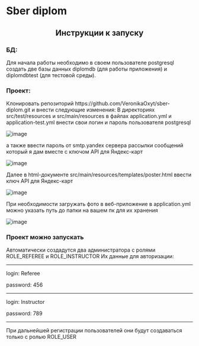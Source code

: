 # Sber diplom
<h2 align="center">Инструкции к запуску</h2>
<h3>БД:</h3>
Для начала работы необходимо в своем пользователе postgresql создать две базы данных 
diplomdb (для работы приложения) и diplomdbtest (для тестовой среды).
<h3>Проект:</h3>
Клонировать репозиторий https://github.com/VeronikaOxyt/sber-diplom.git и внести следующие изменения: 
В директориях src/test/resources и src/main/resources в файлах application.yml и application-test.yml
внести свои логин и пароль пользователя postgresql

![image](https://github.com/VeronikaOxyt/sber-diplom/assets/132338823/ab5165a3-942d-4cc8-91ad-14e4c349cd72)

а также ввести пароль от smtp.yandex сервера рассылки сообщений который я дам вместе с ключом API для Яндекс-карт

![image](https://github.com/VeronikaOxyt/sber-diplom/assets/132338823/1f0b2e17-39ce-41d3-acf8-c82723779c3d)

Далее в html-документе src/main/resources/templates/poster.html ввести ключ API для Яндекс-карт

![image](https://github.com/VeronikaOxyt/sber-diplom/assets/132338823/66d36508-abdc-49be-b8a8-4cd75142462e)

При необходимости загружать фото в веб-приложение в application.yml
 можно указать путь до папки на вашем пк для их хранения

![image](https://github.com/VeronikaOxyt/sber-diplom/assets/132338823/a9f3b515-82c0-4f0e-b4dc-343caa16d6db)

<h3>Проект можно запускать</h3>
Автоматически создадутся два администратора с ролями ROLE_REFEREE и ROLE_INSTRUCTOR
Их данные для авторизации:
<hr>
login: Referee

password: 456
<hr>
login: Instructor

password: 789
<hr>
При дальнейшей регистрации пользователей они будут создаваться только с ролью ROLE_USER
